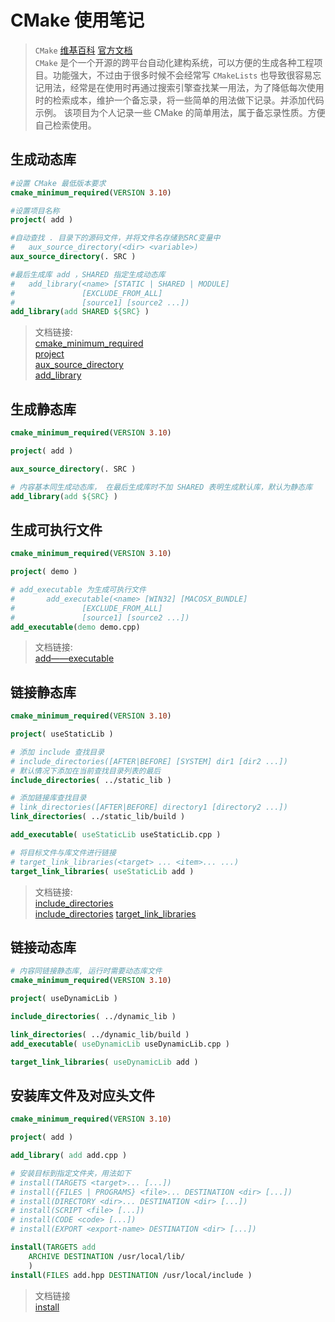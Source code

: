# CMake 使用笔记
> `CMake` [维基百科](https://zh.wikipedia.org/wiki/CMake)  [官方文档](https://cmake.org/documentation/)  
> `CMake` 是个一个开源的跨平台自动化建构系统，可以方便的生成各种工程项目。功能强大，不过由于很多时候不会经常写 `CMakeLists` 也导致很容易忘记用法，经常是在使用时再通过搜索引擎查找某一用法，为了降低每次使用时的检索成本，维护一个备忘录，将一些简单的用法做下记录。并添加代码示例。
> 该项目为个人记录一些 CMake 的简单用法，属于备忘录性质。方便自己检索使用。

## 生成动态库
``` CMake
#设置 CMake 最低版本要求
cmake_minimum_required(VERSION 3.10)

#设置项目名称
project( add )

#自动查找 . 目录下的源码文件，并将文件名存储到SRC变量中
#   aux_source_directory(<dir> <variable>)
aux_source_directory(. SRC )

#最后生成库 add ，SHARED 指定生成动态库
#   add_library(<name> [STATIC | SHARED | MODULE]
#               [EXCLUDE_FROM_ALL]
#               [source1] [source2 ...])
add_library(add SHARED ${SRC} )
```

> 文档链接:  
[cmake_minimum_required](https://cmake.org/cmake/help/v3.13/command/cmake_minimum_required.html)  
[project](https://cmake.org/cmake/help/v3.13/command/project.html)  
[aux_source_directory](https://cmake.org/cmake/help/v3.13/command/aux_source_directory.html)  
[add_library](https://cmake.org/cmake/help/v3.13/command/add_library.html)

## 生成静态库
``` CMake
cmake_minimum_required(VERSION 3.10)

project( add )

aux_source_directory(. SRC )

# 内容基本同生成动态库， 在最后生成库时不加 SHARED 表明生成默认库，默认为静态库
add_library(add ${SRC} )
```

## 生成可执行文件
``` CMake
cmake_minimum_required(VERSION 3.10)

project( demo )

# add_executable 为生成可执行文件
#       add_executable(<name> [WIN32] [MACOSX_BUNDLE]
#               [EXCLUDE_FROM_ALL]
#               [source1] [source2 ...])
add_executable(demo demo.cpp)
```

> 文档链接:  
[add——executable](https://cmake.org/cmake/help/v3.13/command/add_executable.html)

## 链接静态库
``` CMake 
cmake_minimum_required(VERSION 3.10)

project( useStaticLib )

# 添加 include 查找目录
# include_directories([AFTER|BEFORE] [SYSTEM] dir1 [dir2 ...])
# 默认情况下添加在当前查找目录列表的最后
include_directories( ../static_lib )

# 添加链接库查找目录
# link_directories([AFTER|BEFORE] directory1 [directory2 ...])
link_directories( ../static_lib/build )

add_executable( useStaticLib useStaticLib.cpp )

# 将目标文件与库文件进行链接
# target_link_libraries(<target> ... <item>... ...)
target_link_libraries( useStaticLib add )
```
> 文档链接:  
[include_directories](https://cmake.org/cmake/help/v3.13/command/include_directories.html)  
[include_directories](https://cmake.org/cmake/help/v3.13/command/link_directories.html) 
[target_link_libraries](https://cmake.org/cmake/help/v3.13/command/target_link_libraries.html)  

## 链接动态库
``` CMake
# 内容同链接静态库, 运行时需要动态库文件
cmake_minimum_required(VERSION 3.10)

project( useDynamicLib )

include_directories( ../dynamic_lib )

link_directories( ../dynamic_lib/build )
add_executable( useDynamicLib useDynamicLib.cpp )

target_link_libraries( useDynamicLib add )
```

## 安装库文件及对应头文件
``` CMake
cmake_minimum_required(VERSION 3.10)

project( add )

add_library( add add.cpp )

# 安装目标到指定文件夹，用法如下
# install(TARGETS <target>... [...])
# install({FILES | PROGRAMS} <file>... DESTINATION <dir> [...])
# install(DIRECTORY <dir>... DESTINATION <dir> [...])
# install(SCRIPT <file> [...])
# install(CODE <code> [...])
# install(EXPORT <export-name> DESTINATION <dir> [...])

install(TARGETS add 
    ARCHIVE DESTINATION /usr/local/lib/
    )
install(FILES add.hpp DESTINATION /usr/local/include )
```
> 文档链接  
[install](https://cmake.org/cmake/help/v3.13/command/install.html)